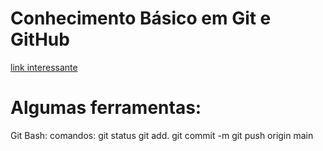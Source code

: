 # Conhecimento Básico em Git e GitHub
[link interessante](https://www.markdownguide.org/basic-syntax)

# Algumas ferramentas:
Git Bash: comandos:
git status
git add.
git commit -m
git push origin main
